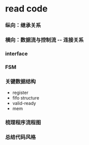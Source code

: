 # read code

### 纵向：继承关系    
### 横向：数据流与控制流 -- 连接关系   
### interface   
### FSM    
### 关键数据结构    
  - register   
  - fifo structure   
  - valid-ready  
  - mem   
### 梳理程序流程图   
### 总结代码风格   

